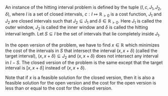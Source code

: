An instance of the hitting interval problem is defined by the tuple $(I, c, J_1, J_2, \delta)$,
where $I$ is a set of closed intervals,
$c: I \mapsto \mathbb{R}_{>0}$ is a cost function,
$J_1$ and $J_2$ are closed intervals such that $J_2 \subseteq J_1$
and $\delta \in \mathbb{R}_{>0}$.
Here $J_1$ is called the outer window, $J_2$ is called the inner window
and $\delta$ is called the hitting interval length.
Let $S \subseteq I$ be the set of intervals that lie completely inside $J_1$.

In the open version of the problem, we have to find $x \in \mathbb{R}$
which minimizes the cost of the intervals in $S$ that intersect the interval $(x, x+\delta)$
(called the target interval), $(x, x+\delta) \subseteq J_2$
and $(x, x+\delta)$ does not intersect any interval in $I-S$.
The closed version of the problem is the same except that the target interval
is $[x, x+\delta]$ instead of $(x, x+\delta)$.

Note that if $x$ is a feasible solution for the closed version,
then it is also a feasible solution for the open version
and the cost for the open version is less than or equal to the cost for the closed version.
